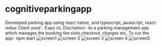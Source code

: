 # cognitiveparkingapp
Developed parking app using react native, and typescript, javascript, react-redux
Client used - Expo cli, 
Discription- its a parking management app which manages the booking the slots,checkout, charges etc, 
To run the app- npm start
![screen1](https://user-images.githubusercontent.com/94665621/197159996-9b00edc5-44be-4391-92fd-8cafd07fb3b9.jpeg)
![screen 2](https://user-images.githubusercontent.com/94665621/197161017-37cd7c41-2369-4b60-89d1-6e282bc6bec7.jpeg)
![screen 3](https://user-images.githubusercontent.com/94665621/197160019-01379e52-db14-4952-a1c4-fc331d075c99.jpeg)
![screen 4](https://user-images.githubusercontent.com/94665621/197160044-edab49e2-7e20-4351-8dfc-6e3da7845b9a.jpeg)
![screen5](https://user-images.githubusercontent.com/94665621/197160061-deda0cf0-8693-4711-ace6-0c2c3a97e8df.jpeg)
